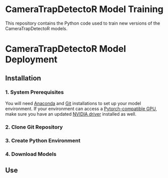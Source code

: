 # CameraTrapDetectoR Model Training

This repository contains the Python code used to train new versions of the CameraTrapDetectoR models. 

# CameraTrapDetectoR Model Deployment

## Installation

### 1. System Prerequisites

You will need [Anaconda](https://docs.conda.io/projects/miniconda/en/latest/) and [Git](https://git-scm.com/download/win) installations to set up your model environment. If your environment can access a [Pytorch-compatible GPU](https://pytorch.org/get-started/locally/), make sure you have an updated [NVIDIA driver](https://www.nvidia.com/download/index.aspx) installed as well.

### 2. Clone Git Repository

### 3. Create Python Environment

### 4. Download Models

## Use


